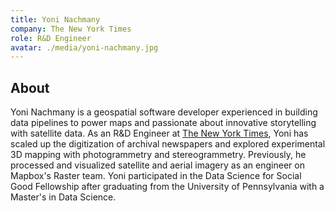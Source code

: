 ```yaml
---
title: Yoni Nachmany
company: The New York Times
role: R&D Engineer
avatar: ./media/yoni-nachmany.jpg
---
```

## About

Yoni Nachmany is a geospatial software developer experienced in building data pipelines to power maps and passionate about innovative storytelling with satellite data. As an R&D Engineer at [The New York Times](https://rd.nytimes.com/), Yoni has scaled up the digitization of archival newspapers and explored experimental 3D mapping with photogrammetry and stereogrammetry. Previously, he processed and visualized satellite and aerial imagery as an engineer on Mapbox's Raster team. Yoni participated in the Data Science for Social Good Fellowship after graduating from the University of Pennsylvania with a Master's in Data Science.